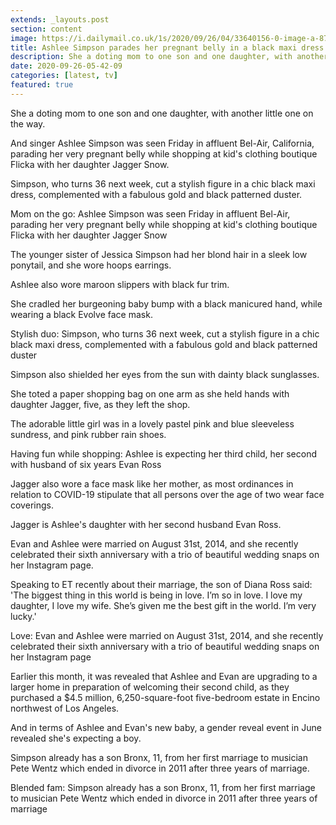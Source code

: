 ```yaml
---
extends: _layouts.post
section: content
image: https://i.dailymail.co.uk/1s/2020/09/26/04/33640156-0-image-a-87_1601091315119.jpg 
title: Ashlee Simpson parades her pregnant belly in a black maxi dress in Bel-Air while shopping 
description: She a doting mom to one son and one daughter, with another little one on the way. Ashlee Simpson was seen Friday in Bel-Air, California, parading her very pregnant belly while shopping. 
date: 2020-09-26-05-42-09 
categories: [latest, tv] 
featured: true 
--- 
```

She a doting mom to one son and one daughter, with another little one on the way.

And singer Ashlee Simpson was seen Friday in affluent Bel-Air, California, parading her very pregnant belly while shopping at kid's clothing boutique Flicka with her daughter Jagger Snow.

Simpson, who turns 36 next week, cut a stylish figure in a chic black maxi dress, complemented with a fabulous gold and black patterned duster. 

Mom on the go: Ashlee Simpson was seen Friday in affluent Bel-Air, parading her very pregnant belly while shopping at kid's clothing boutique Flicka with her daughter Jagger Snow

The younger sister of Jessica Simpson had her blond hair in a sleek low ponytail, and she wore hoops earrings.

Ashlee also wore maroon slippers with black fur trim. 

She cradled her burgeoning baby bump with a black manicured hand, while wearing a black Evolve face mask. 

Stylish duo: Simpson, who turns 36 next week, cut a stylish figure in a chic black maxi dress, complemented with a fabulous gold and black patterned duster

Simpson also shielded her eyes from the sun with dainty black sunglasses.

She toted a paper shopping bag on one arm as she held hands with daughter Jagger, five, as they left the shop.

The adorable little girl was in a lovely pastel pink and blue sleeveless sundress, and pink rubber rain shoes. 

Having fun while shopping: Ashlee is expecting her third child, her second with husband of six years Evan Ross

Jagger also wore a face mask like her mother, as most ordinances in relation to COVID-19 stipulate that all persons over the age of two wear face coverings.

Jagger is Ashlee's daughter with her second husband Evan Ross.

Evan and Ashlee were married on August 31st, 2014, and she recently celebrated their sixth anniversary with a trio of beautiful wedding snaps on her Instagram page. 

Speaking to ET recently about their marriage, the son of Diana Ross said: 'The biggest thing in this world is being in love. I’m so in love. I love my daughter, I love my wife. She’s given me the best gift in the world. I’m very lucky.' 



Love: Evan and Ashlee were married on August 31st, 2014, and she recently celebrated their sixth anniversary with a trio of beautiful wedding snaps on her Instagram page

Earlier this month, it was revealed that Ashlee and Evan are upgrading to a larger home in preparation of welcoming their second child, as they purchased a $4.5 million, 6,250-square-foot five-bedroom estate in Encino northwest of Los Angeles. 

And in terms of Ashlee and Evan's new baby, a gender reveal event in June revealed she's expecting a boy.

Simpson already has a son Bronx, 11, from her first marriage to musician Pete Wentz which ended in divorce in 2011 after three years of marriage. 

Blended fam: Simpson already has a son Bronx, 11, from her first marriage to musician Pete Wentz which ended in divorce in 2011 after three years of marriage


